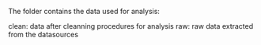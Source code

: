 The folder contains the data used for analysis:

clean: data after cleanning procedures for analysis
raw: raw data extracted from the datasources

